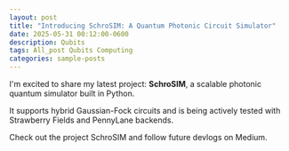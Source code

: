 ```yaml
---
layout: post
title: "Introducing SchroSIM: A Quantum Photonic Circuit Simulator"
date: 2025-05-31 00:12:00-0600
description: Qubits
tags: All_post Qubits Computing
categories: sample-posts
---
```


I'm excited to share my latest project: **SchroSIM**, a scalable photonic quantum simulator built in Python.

It supports hybrid Gaussian-Fock circuits and is being actively tested with Strawberry Fields and PennyLane backends.

Check out the project SchroSIM and follow future devlogs on Medium.
